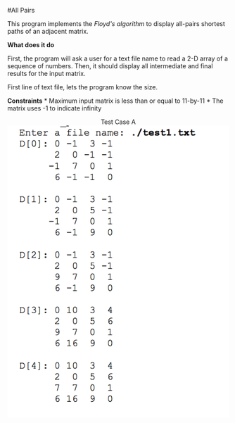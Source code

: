 #All Pairs

<p>This program implements the <i>Floyd's algorithm</i> to display all-pairs shortest paths of an adjacent matrix.</p>

<b>What does it do</b>
<p>
First, the program will ask a user for a text file name to read a 2-D array of a sequence of numbers. Then, it should display all intermediate and final results for the input matrix.
</p>
<p>First line of text file, lets the program know the size.</p>
<b>Constraints</b>
* Maximum input matrix is less than or equal to 11-by-11
* The matrix uses -1 to indicate infinity

<p align="center">
Test Case A<br>
<img src="https://github.com/eduardotrejo/Algorithms/blob/master/Floyd%20Algorithm/TestA.png"/>
</p>


